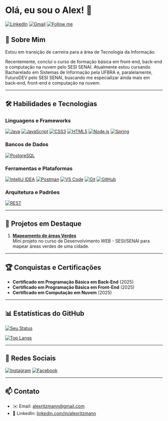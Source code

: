 # Olá, eu sou o Alex! 👋

[![LinkedIn](https://img.shields.io/badge/LinkedIn-0077B5?style=for-the-badge&logo=linkedin&logoColor=white)](https://www.linkedin.com/in/alexritzmann/)
[![Gmail](https://img.shields.io/badge/Gmail-D14836?style=for-the-badge&logo=gmail&logoColor=white)](mailto:alexritzmann@gmail.com)
[![Follow me](https://img.shields.io/github/followers/alexritzmann?label=Seguir%20%40alexritzmann&style=social)](https://github.com/alexritzmann)

## 🚀 Sobre Mim
Estou em transição de carreira para a área de Tecnologia da Informação.

Recentemente, concluí o curso de formação básica em front-end, back-end e computação na nuvem pelo SESI SENAI.
Atualmente estou cursando Bacharelado em Sistemas de Informação pela UFBRA e, paralelamente, FuturoDEV pelo SESI SENAI, buscando me especializar ainda mais em back-end, front-end e computação na nuvem.

---

## 🛠 Habilidades e Tecnologias

### Linguagens e Frameworks
[![Java](https://img.shields.io/badge/Java-ED8B00?style=for-the-badge&logo=openjdk&logoColor=white)](https://www.oracle.com/java/)
[![JavaScript](https://img.shields.io/badge/JavaScript-F7DF1E?style=for-the-badge&logo=javascript&logoColor=black)](https://developer.mozilla.org/en-US/docs/Web/JavaScript)
[![CSS3](https://img.shields.io/badge/CSS3-1572B6?style=for-the-badge&logo=css3&logoColor=white)](https://developer.mozilla.org/en-US/docs/Web/CSS)
[![HTML5](https://img.shields.io/badge/HTML5-E34F26?style=for-the-badge&logo=html5&logoColor=white)](https://developer.mozilla.org/en-US/docs/Web/HTML)
[![Node.js](https://img.shields.io/badge/Node.js-339933?style=for-the-badge&logo=nodedotjs&logoColor=white)](https://nodejs.org/)
[![Spring](https://img.shields.io/badge/Spring-6DB33F?style=for-the-badge&logo=spring&logoColor=white)](https://spring.io/)

### Bancos de Dados
[![PostgreSQL](https://img.shields.io/badge/PostgreSQL-4169E1?style=for-the-badge&logo=postgresql&logoColor=white)](https://www.postgresql.org/)

### Ferramentas e Plataformas
[![IntelliJ IDEA](https://img.shields.io/badge/IntelliJ_IDEA-000000?style=for-the-badge&logo=intellij-idea&logoColor=white)](https://www.jetbrains.com/idea/)
[![Postman](https://img.shields.io/badge/Postman-FF6C37?style=for-the-badge&logo=postman&logoColor=white)](https://www.postman.com/)
[![VS Code](https://img.shields.io/badge/VSCode-007ACC?style=for-the-badge&logo=visual-studio-code&logoColor=white)](https://code.visualstudio.com/)
[![Git](https://img.shields.io/badge/Git-F05032?style=for-the-badge&logo=git&logoColor=white)](https://git-scm.com/)
[![GitHub](https://img.shields.io/badge/GitHub-181717?style=for-the-badge&logo=github&logoColor=white)](https://github.com/)

### Arquitetura e Padrões
[![REST](https://img.shields.io/badge/REST_API-FF6C37?style=for-the-badge&logo=rest&logoColor=white)](https://developer.mozilla.org/en-US/docs/Glossary/REST)

---

## 🌟 Projetos em Destaque

1. **[Mapeamento de áreas Verdes](https://github.com/alexritzmann/exercicios_curso_futuro_dev/tree/main/MapeamentoAreasVerdesJoinville)**  
   Mini projeto no curso de Desenvolvimento WEB - SESI/SENAI para mapear áreas verdes de uma cidade. 

---

## 🏆 Conquistas e Certificações
  
- **Certificado em Programação Básica em Back-End** (2025)
- **Certificado em Programação Básica em Front-End** (2025)
- **Certificado em Computação em Nuvem** (2025)

---

## 📊 Estatísticas do GitHub

[![Seu Status](https://github-readme-stats.vercel.app/api?username=alexritzmann&show_icons=true&theme=dracula)](https://github.com/alexritzmann)

[![Top Langs](https://github-readme-stats.vercel.app/api/top-langs/?username=alexritzmann&layout=compact&theme=dracula)](https://github.com/alexritzmann)

---

## 📱 Redes Sociais

[![Instagram](https://img.shields.io/badge/Instagram-alextattoo.rtg-E4405F?style=for-the-badge&logo=instagram&logoColor=white)](https://www.instagram.com/alextattoo.rtg/)
[![Facebook](https://img.shields.io/badge/Facebook-alextattoo.rtg-1877F2?style=for-the-badge&logo=facebook&logoColor=white)](https://www.facebook.com/alextattoo.rtg)

---

## 📫 Contato

- ✉️ Email: [alexritzmann@gmail.com](mailto:alexritzmann@gmail.com)
- 💼 LinkedIn: [linkedin.com/in/alexritzmann](https://linkedin.com/in/alexritzmann)
